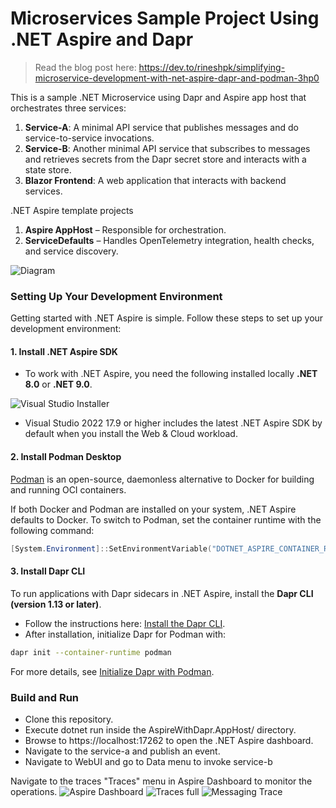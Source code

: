 # Microservices Sample Project Using .NET Aspire and Dapr
> Read the blog post here: https://dev.to/rineshpk/simplifying-microservice-development-with-net-aspire-dapr-and-podman-3hp0

This is a sample .NET Microservice using Dapr and Aspire app host that orchestrates three services:
1.  **Service-A**: A minimal API service that publishes messages and do service-to-service invocations.
2.  **Service-B**: Another minimal API service that subscribes to messages and retrieves secrets from the Dapr secret store and interacts with a state store.
3.  **Blazor Frontend**: A web application that interacts with backend services.

.NET Aspire template projects

1.  **Aspire AppHost** – Responsible for orchestration.
2.  **ServiceDefaults** – Handles OpenTelemetry integration, health checks, and service discovery.

![Diagram](https://github.com/user-attachments/assets/ff1aaf5d-6642-442a-b6b6-89157eea41cf)


### Setting Up Your Development Environment

Getting started with .NET Aspire is simple. Follow these steps to set up your development environment:

#### 1. Install .NET Aspire SDK

-   To work with .NET Aspire, you need the following installed locally **.NET 8.0** or **.NET 9.0**.

![Visual Studio Installer](https://dev-to-uploads.s3.amazonaws.com/uploads/articles/7q8vws10fhp4ahs35sg4.png)


-   Visual Studio 2022 17.9 or higher includes the latest .NET Aspire SDK by default when you install the Web & Cloud workload.

#### 2. Install Podman Desktop

[Podman](https://podman-desktop.io/docs/installation/windows-install) is an open-source, daemonless alternative to Docker for building and running OCI containers.

If both Docker and Podman are installed on your system, .NET Aspire defaults to Docker. To switch to Podman, set the container runtime with the following command:

```powershell
[System.Environment]::SetEnvironmentVariable("DOTNET_ASPIRE_CONTAINER_RUNTIME", "podman", "User")
```

#### 3. Install Dapr CLI

To run applications with Dapr sidecars in .NET Aspire, install the **Dapr CLI (version 1.13 or later)**.

-   Follow the instructions here: [Install the Dapr CLI](https://docs.dapr.io/getting-started/install-dapr-cli/).
-   After installation, initialize Dapr for Podman with:
    
```bash
dapr init --container-runtime podman
```
For more details, see [Initialize Dapr with Podman](https://docs.dapr.io/operations/hosting/self-hosted/self-hosted-with-podman/).

### Build and Run
- Clone this repository.
- Execute dotnet run inside the AspireWithDapr.AppHost/ directory.
- Browse to https://localhost:17262 to open the .NET Aspire dashboard.
- Navigate to the service-a and publish an event.
- Navigate to WebUI and go to Data menu to invoke service-b
  
Navigate to the traces "Traces" menu in Aspire Dashboard to monitor the operations.
![Aspire Dashboard](https://github.com/user-attachments/assets/48b27d07-1225-411d-b006-0519c20caa2f)
![Traces full](https://github.com/user-attachments/assets/2e211730-a613-4588-8b3d-0d6734c6c1d4)
![Messaging Trace](https://github.com/user-attachments/assets/b4e473c0-ee07-4b9f-aa98-81639f06413d)



